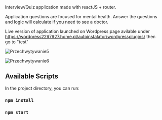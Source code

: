 Interview/Quiz application made with reactJS + router.

Application questions are focused for mental health. Answer the questions and logic will calculate if you need to see a doctor.

Live version of application launched on Wordpress page avilable under https://wordpress2267927.home.pl/autoinstalator/wordpressplugins/ then go to "test"


![Przechwytywanie5](https://github.com/rurkowsky/MentalHealthQuiz/assets/74063543/9d8c827f-e889-405b-93a4-c5910f28d6d3)


![Przechwytywanie6](https://github.com/rurkowsky/MentalHealthQuiz/assets/74063543/7e416535-7a8d-46f4-8cae-d07adad29566)

## Available Scripts

In the project directory, you can run:

### `npm install`
### `npm start`




